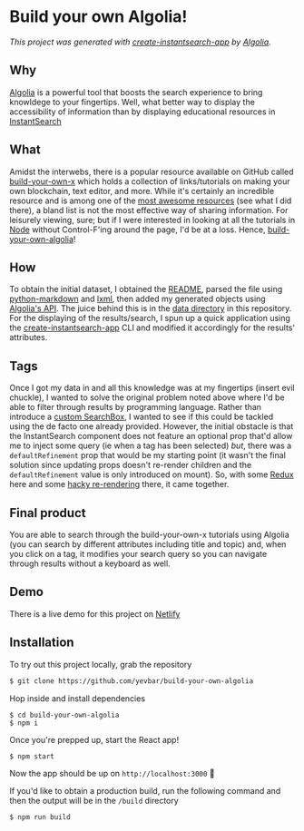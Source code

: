 # Build your own Algolia!

_This project was generated with [create-instantsearch-app](https://github.com/algolia/create-instantsearch-app) by [Algolia](https://algolia.com)._

## Why

[Algolia](https://www.algolia.com) is a powerful tool that boosts the search experience to bring knowldege to your fingertips. Well, what better way to display the accessibility of information than by displaying educational resources in [InstantSearch](https://www.algolia.com/doc/guides/building-search-ui/what-is-instantsearch/react/)

## What

Amidst the interwebs, there is a popular resource available on GitHub called [build-your-own-x](https://github.com/danistefanovic/build-your-own-x) which holds a collection of links/tutorials on making your own blockchain, text editor, and more. While it's certainly an incredible resource and is among one of the [most awesome resources](https://github.com/sindresorhus/awesome/) (see what I did there), a bland list is not the most effective way of sharing information. For leisurely viewing, sure; but if I were interested in looking at all the tutorials in [Node](https://nodejs.org/en/) without Control-F'ing around the page, I'd be at a loss. Hence, [build-your-own-algolia](https://github.com/yevbar/build-your-own-algolia)!


## How

To obtain the initial dataset, I obtained the [README](https://github.com/danistefanovic/build-your-own-x/blob/master/README.md), parsed the file using [python-markdown](https://github.com/Python-Markdown/markdown) and [lxml](https://lxml.de), then added my generated objects using [Algolia's API](https://www.algolia.com/doc/api-reference/api-methods/add-objects/#examples). The juice behind this is in the [data directory](https://github.com/yevbar/build-your-own-algolia/tree/master/data) in this repository. For the displaying of the results/search, I spun up a quick application using the [create-instantsearch-app](https://github.com/algolia/create-instantsearch-app) CLI and modified it accordingly for the results' attributes.

## Tags

Once I got my data in and all this knowledge was at my fingertips (insert evil chuckle), I wanted to solve the original problem noted above where I'd be able to filter through results by programming language. Rather than introduce a [custom SearchBox](https://www.algolia.com/doc/api-reference/widgets/search-box/react/#connector), I wanted to see if this could be tackled using the de facto one already provided. However, the initial obstacle is that the InstantSearch component does not feature an optional prop that'd allow me to inject some query (ie when a tag has been selected) _but_, there was a `defaultRefinement` prop that would be my starting point (it wasn't the final solution since updating props doesn't re-render children and the `defaultRefinement` value is only introduced on mount). So, with some [Redux](https://redux.js.org) here and some [hacky re-rendering](https://github.com/yevbar/build-your-own-algolia/blob/master/src/App.js#L60) there, it came together.


## Final product

You are able to search through the build-your-own-x tutorials using Algolia (you can search by different attributes including title and topic) and, when you click on a tag, it modifies your search query so you can navigate through results without a keyboard as well.

## Demo

There is a live demo for this project on [Netlify](https://build-your-own-algolia.netlify.com)

## Installation

To try out this project locally, grab the repository

```bash
$ git clone https://github.com/yevbar/build-your-own-algolia
```

Hop inside and install dependencies

```
$ cd build-your-own-algolia
$ npm i
```

Once you're prepped up, start the React app!

```bash
$ npm start
```

Now the app should be up on `http://localhost:3000` :slightly_smiling_face:

If you'd like to obtain a production build, run the following command and then the output will be in the `/build` directory

```bash
$ npm run build
```
